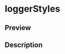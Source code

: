 
      
# loggerStyles

<div class="api-docs__section" data-reactroot="">

## Preview

</div><div class="api-docs__section" data-reactroot="">

## Description

</div><div class="api-docs__description" data-reactroot=""><span class="api-docs__do-not-parse">



</span></div>